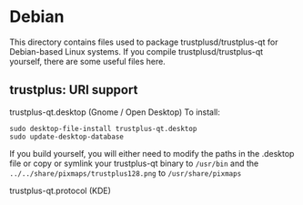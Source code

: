 
Debian
====================
This directory contains files used to package trustplusd/trustplus-qt
for Debian-based Linux systems. If you compile trustplusd/trustplus-qt yourself, there are some useful files here.

## trustplus: URI support ##


trustplus-qt.desktop  (Gnome / Open Desktop)
To install:

	sudo desktop-file-install trustplus-qt.desktop
	sudo update-desktop-database

If you build yourself, you will either need to modify the paths in
the .desktop file or copy or symlink your trustplus-qt binary to `/usr/bin`
and the `../../share/pixmaps/trustplus128.png` to `/usr/share/pixmaps`

trustplus-qt.protocol (KDE)


